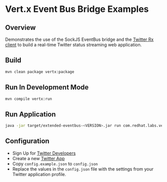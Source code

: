 # Vert.x Event Bus Bridge Examples

## Overview
Demonstrates the use of the SockJS EventBus bridge and the [Twitter Rx client](https://github.com/shekhargulati/rx-tweet-stream)
to build a real-time Twitter status streaming web application.

## Build
```bash
mvn clean package vertx:package
```

## Run In Development Mode
```bash
mvn compile vertx:run
```

## Run Application
```bash
java -jar target/extended-eventbus-<VERSION>.jar run com.redhat.labs.vertx.eventbus.MainVerticle --conf config.json
```

## Configuration
* Sign Up for [Twitter Developers](https://dev.twitter.com/)
* Create a new [Twitter App](https://apps.twitter.com/)
* Copy `config.example.json` to `config.json`
* Replace the values in the `config.json` file with the settings from your Twitter application profile.